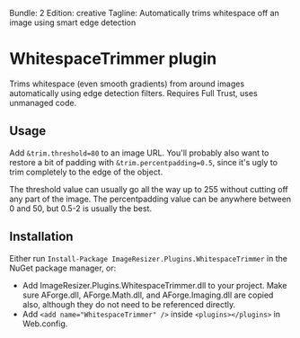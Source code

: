 Bundle: 2
Edition: creative
Tagline: Automatically trims whitespace off an image using smart edge detection

# WhitespaceTrimmer plugin

Trims whitespace (even smooth gradients) from around images automatically using edge detection filters. Requires Full Trust, uses unmanaged code.

## Usage

Add `&trim.threshold=80` to an image URL. You'll probably also want to restore a bit of padding with `&trim.percentpadding=0.5`, since it's ugly to trim completely to the edge of the object. 

The threshold value can usually go all the way up to 255 without cutting off any part of the image. The percentpadding value can be anywhere between 0 and 50, but 0.5-2 is usually the best.

## Installation

Either run `Install-Package ImageResizer.Plugins.WhitespaceTrimmer` in the NuGet package manager, or:

* Add ImageResizer.Plugins.WhitespaceTrimmer.dll to your project. Make sure AForge.dll, AForge.Math.dll, and AForge.Imaging.dll are copied also, although they do not need to be referenced directly.
* Add `<add name="WhitespaceTrimmer" />` inside `<plugins></plugins>` in Web.config.
